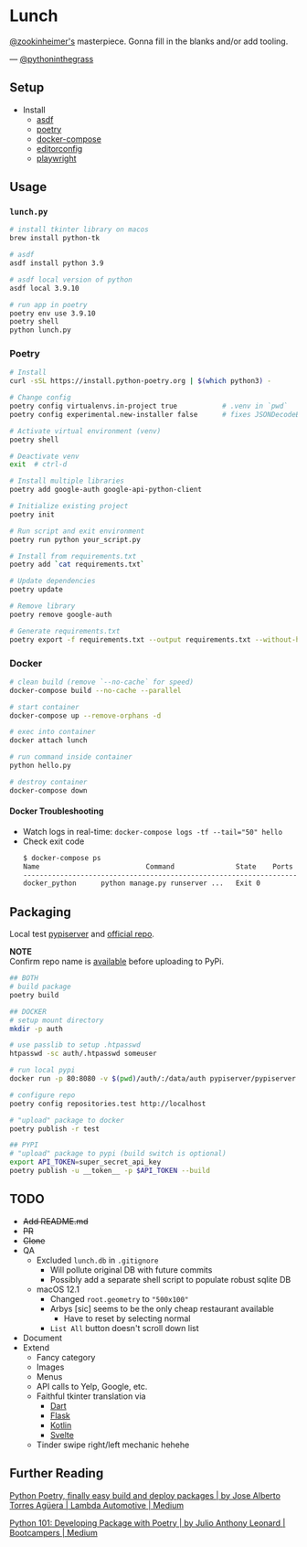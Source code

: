 # Lunch

[@zookinheimer's](https://github.com/zookinheimer/Lunch/commits?author=zookinheimer) masterpiece. Gonna fill in the blanks and/or add tooling.

— [@pythoninthegrass](https://github.com/pythoninthegrass)

## Setup
* Install 
    * [asdf](https://asdf-vm.com/guide/getting-started.html)
    * [poetry](https://python-poetry.org/docs/)
    * [docker-compose](https://docs.docker.com/compose/install/)
    * [editorconfig](https://editorconfig.org/)
    * [playwright](https://playwright.dev/python/docs/intro#installation)

## Usage
### `lunch.py`
```bash
# install tkinter library on macos
brew install python-tk

# asdf
asdf install python 3.9

# asdf local version of python
asdf local 3.9.10

# run app in poetry
poetry env use 3.9.10
poetry shell
python lunch.py
```

### Poetry
```bash
# Install
curl -sSL https://install.python-poetry.org | $(which python3) -

# Change config
poetry config virtualenvs.in-project true           # .venv in `pwd`
poetry config experimental.new-installer false      # fixes JSONDecodeError on Python3.10

# Activate virtual environment (venv)
poetry shell

# Deactivate venv
exit  # ctrl-d

# Install multiple libraries
poetry add google-auth google-api-python-client

# Initialize existing project
poetry init

# Run script and exit environment
poetry run python your_script.py

# Install from requirements.txt
poetry add `cat requirements.txt`

# Update dependencies
poetry update

# Remove library
poetry remove google-auth

# Generate requirements.txt
poetry export -f requirements.txt --output requirements.txt --without-hashes
```

### Docker
```bash
# clean build (remove `--no-cache` for speed)
docker-compose build --no-cache --parallel

# start container
docker-compose up --remove-orphans -d

# exec into container
docker attach lunch

# run command inside container
python hello.py

# destroy container
docker-compose down
```

#### Docker Troubleshooting
* Watch logs in real-time: `docker-compose logs -tf --tail="50" hello`
* Check exit code
    ```bash
    $ docker-compose ps
    Name                          Command               State    Ports
    ------------------------------------------------------------------------------
    docker_python      python manage.py runserver ...   Exit 0
    ```

## Packaging
Local test [pypiserver](https://github.com/pypiserver/pypiserver) and [official repo](https://pypi.org).

**NOTE**  
Confirm repo name is [available](https://pypi.org/help/#project-name) before uploading to PyPi.

```bash
## BOTH
# build package
poetry build

## DOCKER
# setup mount directory
mkdir -p auth

# use passlib to setup .htpasswd
htpasswd -sc auth/.htpasswd someuser

# run local pypi
docker run -p 80:8080 -v $(pwd)/auth/:/data/auth pypiserver/pypiserver:latest -P /data/auth/.htpasswd -a update,download,list /data/packages

# configure repo
poetry config repositories.test http://localhost

# "upload" package to docker
poetry publish -r test

## PYPI
# "upload" package to pypi (build switch is optional)
export API_TOKEN=super_secret_api_key
poetry publish -u __token__ -p $API_TOKEN --build
```

## TODO
* ~~Add README.md~~
* ~~PR~~
* ~~Clone~~
* QA
    * Excluded `lunch.db` in `.gitignore`
        * Will pollute original DB with future commits
        * Possibly add a separate shell script to populate robust sqlite DB
    * macOS 12.1
        * Changed `root.geometry` to `"500x100"`
        * Arbys [sic] seems to be the only cheap restaurant available
            * Have to reset by selecting normal
        * `List All` button doesn't scroll down list
* Document
* Extend
    * Fancy category
    * Images
    * Menus
    * API calls to Yelp, Google, etc.
    * Faithful tkinter translation via
        * [Dart](https://dart.dev/)
        * [Flask](https://flask.palletsprojects.com/en/2.0.x/)
        * [Kotlin](https://kotlinlang.org/)
        * [Svelte](https://svelte.dev)
    * Tinder swipe right/left mechanic hehehe

## Further Reading
[Python Poetry, finally easy build and deploy packages | by Jose Alberto Torres Agüera | Lambda Automotive | Medium](https://medium.com/lambda-automotive/python-poetry-finally-easy-build-and-deploy-packages-e1e84c23401f)  

[Python 101: Developing Package with Poetry | by Julio Anthony Leonard | Bootcampers | Medium](https://medium.com/bootcampers/python-101-developing-package-with-poetry-449c57690350)
